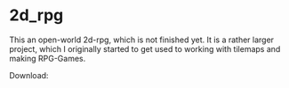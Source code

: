 # 2d_rpg
This an open-world 2d-rpg, which is not finished yet.
It is a rather larger project, which I originally started to get used to working with tilemaps and making RPG-Games.

Download:
